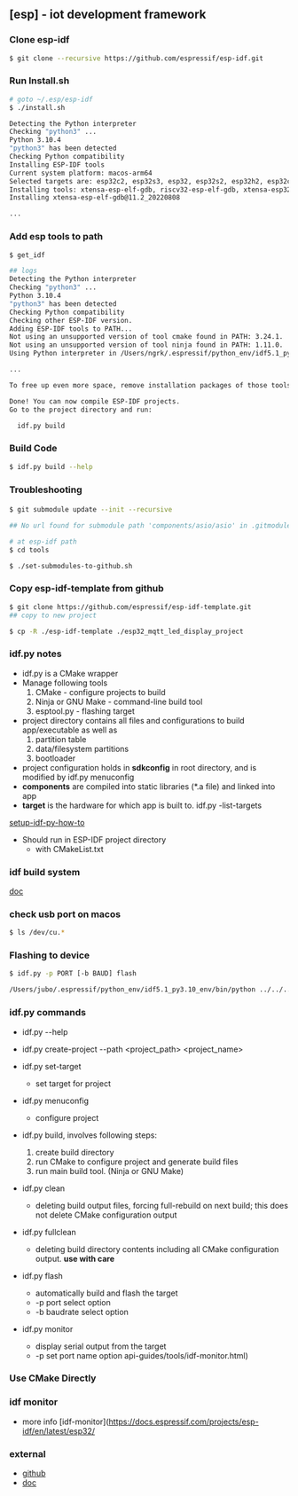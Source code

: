 ## [esp] - iot development framework

### Clone esp-idf
```bash
$ git clone --recursive https://github.com/espressif/esp-idf.git
```

### Run Install.sh
```bash
# goto ~/.esp/esp-idf
$ ./install.sh

Detecting the Python interpreter
Checking "python3" ...
Python 3.10.4
"python3" has been detected
Checking Python compatibility
Installing ESP-IDF tools
Current system platform: macos-arm64
Selected targets are: esp32c2, esp32s3, esp32, esp32s2, esp32h2, esp32c3
Installing tools: xtensa-esp-elf-gdb, riscv32-esp-elf-gdb, xtensa-esp32-elf, xtensa-esp32s2-elf, xtensa-esp32s3-elf, riscv32-esp-elf, esp32ulp-elf, esp32s2ulp-elf, openocd-esp32
Installing xtensa-esp-elf-gdb@11.2_20220808

...
```

### Add esp tools to path
```bash
$ get_idf

## logs
Detecting the Python interpreter
Checking "python3" ...
Python 3.10.4
"python3" has been detected
Checking Python compatibility
Checking other ESP-IDF version.
Adding ESP-IDF tools to PATH...
Not using an unsupported version of tool cmake found in PATH: 3.24.1.
Not using an unsupported version of tool ninja found in PATH: 1.11.0.
Using Python interpreter in /Users/ngrk/.espressif/python_env/idf5.1_py3.10_env/bin/python

...

To free up even more space, remove installation packages of those tools. Use option 'python3 /Users/ngrk/Programming/esp/esp-idf/tools/idf_tools.py uninstall --remove-archives'.

Done! You can now compile ESP-IDF projects.
Go to the project directory and run:

  idf.py build
```

### Build Code
```bash
$ idf.py build --help


```

### Troubleshooting

####

```bash
$ git submodule update --init --recursive

## No url found for submodule path 'components/asio/asio' in .gitmodules

# at esp-idf path
$ cd tools

$ ./set-submodules-to-github.sh

```

### Copy esp-idf-template from github
```bash
$ git clone https://github.com/espressif/esp-idf-template.git
## copy to new project

$ cp -R ./esp-idf-template ./esp32_mqtt_led_display_project

```


### idf.py notes
* idf.py is a CMake wrapper
* Manage following tools
    1. CMake - configure projects to build
    2. Ninja or GNU Make - command-line build tool
    3. esptool.py - flashing target
* project directory contains all files and configurations to build app/executable as well as
    1. partition table
    2. data/filesystem partitions
    3. bootloader
* project configuration holds in **sdkconfig** in root directory, and is modified by idf.py menuconfig
* **components** are compiled into static libraries (*.a file) and linked into app
* **target** is the hardware for which app is built to. idf.py -list-targets

[setup-idf-py-how-to](https://docs.espressif.com/projects/esp-idf/en/latest/esp32/get-started/linux-macos-setup.html#get-started-configure)

* Should run in ESP-IDF project directory
    - with CMakeList.txt


### idf build system
[doc](https://docs.espressif.com/projects/esp-idf/en/latest/esp32/api-guides/build-system.html#)

### check usb port on macos

```bash
$ ls /dev/cu.*
```

### Flashing to device

```bash
$ idf.py -p PORT [-b BAUD] flash
```

```bash
/Users/jubo/.espressif/python_env/idf5.1_py3.10_env/bin/python ../../../../esp-idf/components/esptool_py/esptool/esptool.py -p /dev/cu.usbserial-120 -b 460800 --before default_reset --after hard_reset --chip esp32  write_flash --flash_mode dio --flash_size 2MB --flash_freq 40m 0x1000 build/bootloader/bootloader.bin 0x8000 build/partition_table/partition-table.bin 0x10000 build/wifi_softAP.bin
```


### idf.py commands
* idf.py --help
* idf.py create-project --path <project_path> <project_name>
* idf.py set-target <target>
    * set target for project
* idf.py menuconfig
    * configure project
* idf.py build, involves following steps:
    1. create build directory
    2. run CMake to configure project and generate build files
    3. run main build tool. (Ninja or GNU Make)

* idf.py clean
    * deleting build output files, forcing full-rebuild on next build; this does not delete CMake configuration output
* idf.py fullclean
    * deleting build directory contents including all CMake configuration output. **use with care**
* idf.py flash
    * automatically build and flash the target
    * -p port select option
    * -b baudrate select option
* idf.py monitor
    * display serial output from the target
    * -p set port name option
   api-guides/tools/idf-monitor.html)


### Use CMake Directly




### idf monitor
 * more info [idf-monitor](https://docs.espressif.com/projects/esp-idf/en/latest/esp32/

### external
* [github](https://github.com/espressif/esp-idf)
* [doc](https://docs.espressif.com/projects/esp-idf/en/latest/esp32/get-started/linux-macos-setup.html#get-started-set-up-env)
